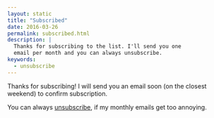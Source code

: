 ```yaml
---
layout: static
title: "Subscribed"
date: 2016-03-26
permalink: subscribed.html
description: |
  Thanks for subscribing to the list. I'll send you one
  email per month and you can always unsubscribe.
keywords:
  - unsubscribe
---
```


Thanks for subscribing! I will send you an email soon (on the closest
weekend) to confirm subscription.

You can always [unsubscribe](/unsubscribe.html), if my monthly emails
get too annoying.
